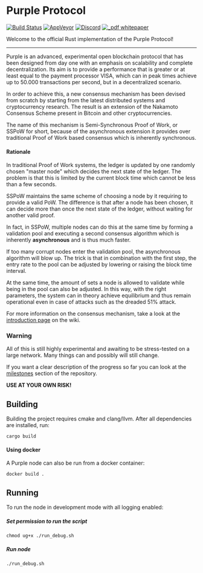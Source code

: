 # Purple Protocol
[![Build Status](https://travis-ci.org/purpleprotocol/purple.svg?branch=master)](https://travis-ci.org/purpleprotocol/purple) [![AppVeyor](https://ci.appveyor.com/api/projects/status/p2nqwukuv0cftx36?svg=true&branch=master)](https://ci.appveyor.com/project/OctavianOncescu/purple) [![Discord](https://img.shields.io/discord/435827644915777536.svg)](https://discord.gg/UCYWSsd) [![_pdf whitepaper](https://img.shields.io/badge/_pdf-whitepaper-blue.svg)](https://purpleprotocol.org/whitepaper/)

Welcome to the official Rust implementation of the Purple Protocol!

---

Purple is an advanced, experimental open blockchain protocol that has been designed from day one with an emphasis on scalability and complete decentralization. Its aim is to provide a performance that is greater or at least equal to the payment processor VISA, which can in peak times achieve up to 50.000 transactions per second, but in a decentralized scenario.

In order to achieve this, a new consensus mechanism has been devised from scratch by starting from the latest distributed systems and cryptocurrency research.  The result is an extension of the Nakamoto Consensus Scheme present in Bitcoin and other cryptocurrencies.

The name of this mechanism is Semi-Synchronous Proof of Work, or SSPoW for short, because of the asynchronous extension it provides over traditional Proof of Work based consensus which is inherently synchronous.

#### Rationale
In traditional Proof of Work systems, the ledger is updated by one randomly chosen "master node" which decides the next state of the ledger. The problem is that this is limited by the current block time which cannot be less than a few seconds.

SSPoW maintains the same scheme of choosing a node by it requiring to provide a valid PoW. The difference is that after a node has been chosen, it can decide more than once the next state of the ledger, without waiting for another valid proof.

In fact, in SSPoW, multiple nodes can do this at the same time by forming a validation pool and executing a second consensus algorithm which is inherently **asynchronous** and is thus much faster.

If too many corrupt nodes enter the validation pool, the asynchronous algorithm will blow up. The trick is that in combination with the first step, the entry rate to the pool can be adjusted by lowering or raising the block time interval.

At the same time, the amount of sets a node is allowed to validate while being in the pool can also be adjusted. In this way, with the right parameters, the system can in theory achieve equilibrium and thus remain operational even in case of attacks such as the dreaded 51% attack.   

For more information on the consensus mechanism, take a look at the [introduction page](https://github.com/purpleprotocol/wiki/wiki/Consensus-Introduction) on the wiki. 
  
### Warning 
All of this is still highly experimental and awaiting to be stress-tested on a large network. Many things can and possibly will still change.

If you want a clear description of the progress so far you can look at the [milestones](https://github.com/purpleprotocol/purple/milestones) section of the repository.

**USE AT YOUR OWN RISK!**
  

## Building
Building the project requires cmake and clang/llvm. After all dependencies are installed, run:

```
cargo build
```

#### Using docker
A Purple node can also be run from a docker container:

```
docker build .
```

## Running
To run the node in development mode with all logging enabled:

##### Set permission to run the script
```
chmod ug+x ./run_debug.sh
```

##### Run node
```
./run_debug.sh
```